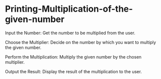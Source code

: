 # Printing-Multiplication-of-the-given-number

Input the Number: Get the number to be multiplied from the user.

Choose the Multiplier: Decide on the number by which you want to multiply the given number.

Perform the Multiplication: Multiply the given number by the chosen multiplier.

Output the Result: Display the result of the multiplication to the user.







